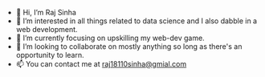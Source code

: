 - 👋 Hi, I’m Raj Sinha
- 👀 I’m interested in all things related to data science and I also dabble in a web development.
- 🌱 I’m currently focusing on upskilling my web-dev game.
- 💞️ I’m looking to collaborate on mostly anything so long as there's an opportunity to learn.
- 📫 You can contact me at raj18110sinha@gmial.com

<!---
Raj-Sinha1/Raj-Sinha1 is a ✨ special ✨ repository because its `README.md` (this file) appears on your GitHub profile.
You can click the Preview link to take a look at your changes.
--->
